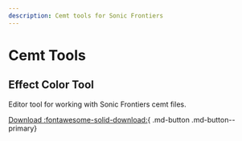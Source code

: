 ```yaml
---
description: Cemt tools for Sonic Frontiers
---
```

# Cemt Tools

## Effect Color Tool
Editor tool for working with Sonic Frontiers cemt files.

[Download :fontawesome-solid-download:](https://cdn.discordapp.com/attachments/987489054377508924/1043923384179884052/effect_color_tool.rar){ .md-button .md-button--primary}